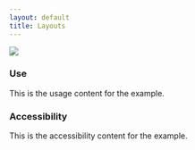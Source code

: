 ```yaml
---
layout: default
title: Layouts
---
```


<div class="preview">
<!-- Add HTML markup for example here -->
  <img src="{{ site.baseurl }}/assets/img/static/Layouts_UI_v1.png">  
</div>

<div class="usa-grid-box">
  <div class="width-one-half annotation">
    <h3>Use</h3>
    <p>This is the usage content for the example.</p>
  </div>
  <div class="width-one-half annotation">
    <h3>Accessibility</h3>
    <p>This is the accessibility content for the example.</p>
  </div>  
</div>